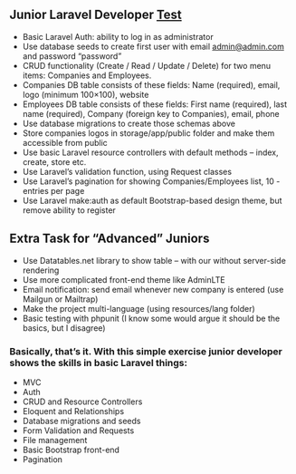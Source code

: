 ## Junior Laravel Developer [Test](https://laraveldaily.com/test-junior-laravel-developer-sample-project/)

- Basic Laravel Auth: ability to log in as administrator
- Use database seeds to create first user with email admin@admin.com and password “password”
- CRUD functionality (Create / Read / Update / Delete) for two menu items: Companies and Employees.
- Companies DB table consists of these fields: Name (required), email, logo (minimum 100×100), website
- Employees DB table consists of these fields: First name (required), last name (required), Company (foreign key to Companies), email, phone
- Use database migrations to create those schemas above
- Store companies logos in storage/app/public folder and make them accessible from public
- Use basic Laravel resource controllers with default methods – index, create, store etc.
- Use Laravel’s validation function, using Request classes
- Use Laravel’s pagination for showing Companies/Employees list, 10 - entries per page
- Use Laravel make:auth as default Bootstrap-based design theme, but remove ability to register

## Extra Task for “Advanced” Juniors
- Use Datatables.net library to show table – with our without server-side rendering
- Use more complicated front-end theme like AdminLTE
- Email notification: send email whenever new company is entered (use Mailgun or Mailtrap)
- Make the project multi-language (using resources/lang folder)
- Basic testing with phpunit (I know some would argue it should be the basics, but I disagree)

### Basically, that’s it. With this simple exercise junior developer shows the skills in basic Laravel things:

- MVC
- Auth
- CRUD and Resource Controllers
- Eloquent and Relationships
- Database migrations and seeds
- Form Validation and Requests
- File management
- Basic Bootstrap front-end
- Pagination